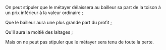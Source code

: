 On peut stipuler que le métayer délaissera au bailleur sa part de la toison à un prix inférieur à la valeur ordinaire ;


Que le bailleur aura une plus grande part du profit ;


Qu'il aura la moitié des laitages ;


Mais on ne peut pas stipuler que le métayer sera tenu de toute la perte.


  
